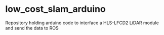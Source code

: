# low_cost_slam_arduino
Repository holding arduino code to interface a HLS-LFCD2 LiDAR module and send the data to ROS
